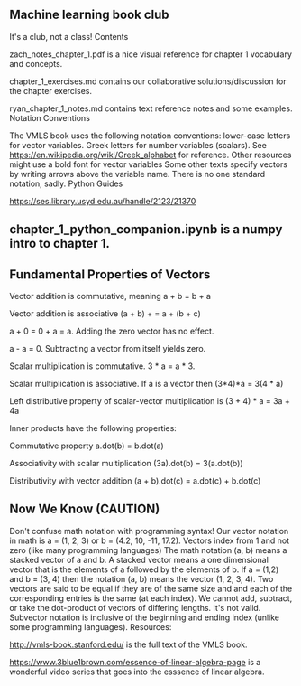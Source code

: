 ## Machine learning book club

It's a club, not a class!
Contents

zach_notes_chapter_1.pdf is a nice visual reference for chapter 1 vocabulary and concepts.

chapter_1_exercises.md contains our collaborative solutions/discussion for the chapter exercises.

ryan_chapter_1_notes.md contains text reference notes and some examples.
Notation Conventions

The VMLS book uses the following notation conventions:
lower-case letters for vector variables.
Greek letters for number variables (scalars). See https://en.wikipedia.org/wiki/Greek_alphabet for reference.
Other resources might use a bold font for vector variables
Some other texts specify vectors by writing arrows above the variable name.
There is no one standard notation, sadly.
Python Guides

https://ses.library.usyd.edu.au/handle/2123/21370

## chapter_1_python_companion.ipynb is a numpy intro to chapter 1.

## Fundamental Properties of Vectors

Vector addition is commutative, meaning a + b = b + a

Vector addition is associative (a + b) + = a + (b + c)

a + 0 = 0 + a = a. Adding the zero vector has no effect.

a - a = 0. Subtracting a vector from itself yields zero.

Scalar multiplication is commutative. 3 * a = a * 3.

Scalar multiplication is associative. If a is a vector then (3*4)*a = 3(4 * a)

Left distributive property of scalar-vector multiplication is (3 + 4) * a = 3a + 4a

Inner products have the following properties:

Commutative property a.dot(b) = b.dot(a)

Associativity with scalar multiplication (3a).dot(b) = 3(a.dot(b))

Distributivity with vector addition (a + b).dot(c) = a.dot(c) + b.dot(c)

## Now We Know (CAUTION)

Don't confuse math notation with programming syntax!
Our vector notation in math is a = (1, 2, 3) or b = (4.2, 10, -11, 17.2).
Vectors index from 1 and not zero (like many programming languages)
The math notation (a, b) means a stacked vector of a and b. A stacked vector means a one dimensional vector that is the elements of a followed by the elements of b. If a = (1,2) and b = (3, 4) then the notation (a, b) means the vector (1, 2, 3, 4).
Two vectors are said to be equal if they are of the same size and and each of the corresponding entries is the same (at each index).
We cannot add, subtract, or take the dot-product of vectors of differing lengths. It's not valid.
Subvector notation is inclusive of the beginning and ending index (unlike some programming languages).
Resources:

http://vmls-book.stanford.edu/ is the full text of the VMLS book.

https://www.3blue1brown.com/essence-of-linear-algebra-page is a wonderful video series that goes into the esssence of linear algebra.

